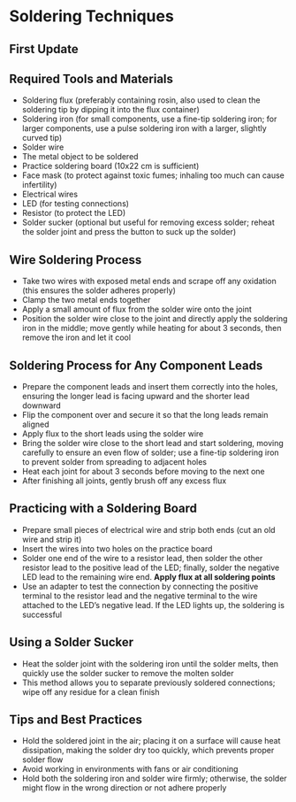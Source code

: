 # Soldering Techniques

## First Update

## Required Tools and Materials

- Soldering flux (preferably containing rosin, also used to clean the soldering tip by dipping it into the flux container)
- Soldering iron (for small components, use a fine-tip soldering iron; for larger components, use a pulse soldering iron with a larger, slightly curved tip)
- Solder wire
- The metal object to be soldered
- Practice soldering board (10x22 cm is sufficient)
- Face mask (to protect against toxic fumes; inhaling too much can cause infertility)
- Electrical wires
- LED (for testing connections)
- Resistor (to protect the LED)
- Solder sucker (optional but useful for removing excess solder; reheat the solder joint and press the button to suck up the solder)

## Wire Soldering Process

- Take two wires with exposed metal ends and scrape off any oxidation (this ensures the solder adheres properly)
- Clamp the two metal ends together
- Apply a small amount of flux from the solder wire onto the joint
- Position the solder wire close to the joint and directly apply the soldering iron in the middle; move gently while heating for about 3 seconds, then remove the iron and let it cool

## Soldering Process for Any Component Leads

- Prepare the component leads and insert them correctly into the holes, ensuring the longer lead is facing upward and the shorter lead downward
- Flip the component over and secure it so that the long leads remain aligned
- Apply flux to the short leads using the solder wire
- Bring the solder wire close to the short lead and start soldering, moving carefully to ensure an even flow of solder; use a fine-tip soldering iron to prevent solder from spreading to adjacent holes
- Heat each joint for about 3 seconds before moving to the next one
- After finishing all joints, gently brush off any excess flux

## Practicing with a Soldering Board

- Prepare small pieces of electrical wire and strip both ends (cut an old wire and strip it)
- Insert the wires into two holes on the practice board
- Solder one end of the wire to a resistor lead, then solder the other resistor lead to the positive lead of the LED; finally, solder the negative LED lead to the remaining wire end. **Apply flux at all soldering points**
- Use an adapter to test the connection by connecting the positive terminal to the resistor lead and the negative terminal to the wire attached to the LED’s negative lead. If the LED lights up, the soldering is successful

## Using a Solder Sucker

- Heat the solder joint with the soldering iron until the solder melts, then quickly use the solder sucker to remove the molten solder
- This method allows you to separate previously soldered connections; wipe off any residue for a clean finish

## Tips and Best Practices

- Hold the soldered joint in the air; placing it on a surface will cause heat dissipation, making the solder dry too quickly, which prevents proper solder flow
- Avoid working in environments with fans or air conditioning
- Hold both the soldering iron and solder wire firmly; otherwise, the solder might flow in the wrong direction or not adhere properly
